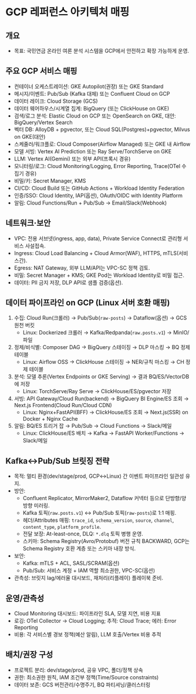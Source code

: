 # GCP 레퍼런스 아키텍처 매핑

## 개요
- 목표: 국민연금 온라인 여론 분석 시스템을 GCP에서 안전하고 확장 가능하게 운영.

## 주요 GCP 서비스 매핑
- 컨테이너 오케스트레이션: GKE Autopilot(권장) 또는 GKE Standard
- 메시지/이벤트: Pub/Sub (Kafka 대체) 또는 Confluent Cloud on GCP
- 데이터 레이크: Cloud Storage (GCS)
- 데이터 웨어하우스/시계열 집계: BigQuery (또는 ClickHouse on GKE)
- 검색/로그 분석: Elastic Cloud on GCP 또는 OpenSearch on GKE, 대안: BigQuery/Vertex Search
- 벡터 DB: AlloyDB + pgvector, 또는 Cloud SQL(Postgres)+pgvector, Milvus on GKE(대안)
- 스케줄러/워크플로: Cloud Composer(Airflow Managed) 또는 GKE 내 Airflow
- 모델 서빙: Vertex AI Prediction 또는 Ray Serve/TorchServe on GKE
- LLM: Vertex AI(Gemini) 또는 외부 API(프록시 경유)
- 모니터링/로그: Cloud Monitoring/Logging, Error Reporting, Trace(OTel 수집기 경유)
- 비밀/키: Secret Manager, KMS
- CI/CD: Cloud Build 또는 GitHub Actions + Workload Identity Federation
- 인증/SSO: Cloud Identity, IAP(옵션), OAuth/OIDC with Identity Platform
- 알림: Cloud Functions/Run + Pub/Sub → Email/Slack(Webhook)

## 네트워크·보안
- VPC: 전용 서브넷(ingress, app, data), Private Service Connect로 관리형 서비스 사설접속.
- Ingress: Cloud Load Balancing + Cloud Armor(WAF), HTTPS, mTLS(서비스간).
- Egress: NAT Gateway, 외부 LLM/API는 VPC-SC 정책 검토.
- 비밀: Secret Manager + KMS; GKE Pod는 Workload Identity로 비밀 접근.
- 데이터: PII 금지 저장, DLP API로 샘플 검증(옵션).

## 데이터 파이프라인 on GCP (Linux 서버 호환 매핑)
1) 수집: Cloud Run(크롤러) → Pub/Sub(`raw-posts`) → Dataflow(옵션) → GCS 원천 버킷
   - Linux: Dockerized 크롤러 → Kafka/Redpanda(`raw.posts.v1`) → MinIO/파일
2) 정제/비식별: Composer DAG → BigQuery 스테이징 → DLP 마스킹 → BQ 정제 테이블
   - Linux: Airflow OSS → ClickHouse 스테이징 → NER/규칙 마스킹 → CH 정제 테이블
3) 분석: 모델 추론(Vertex Endpoints or GKE Serving) → 결과 BQ/ES/VectorDB에 저장
   - Linux: TorchServe/Ray Serve → ClickHouse/ES/pgvector 저장
4) 서빙: API Gateway/Cloud Run(backend) → BigQuery BI Engine/ES 조회 → Next.js Frontend(Cloud Run/Cloud CDN)
   - Linux: Nginx+FastAPI(BFF) → ClickHouse/ES 조회 → Next.js(SSR) on Docker + Nginx Cache
5) 알림: BQ/ES 트리거 잡 → Pub/Sub → Cloud Functions → Slack/메일
   - Linux: ClickHouse/ES 배치 → Kafka → FastAPI Worker/Functions → Slack/메일

## Kafka↔Pub/Sub 브릿징 전략
- 목적: 멀티 환경(dev/stage/prod, GCP↔Linux) 간 이벤트 파이프라인 일관성 유지.
- 방안:
  - Confluent Replicator, MirrorMaker2, Dataflow 커넥터 등으로 단방향/양방향 미러링.
  - Kafka 토픽(`raw.posts.v1`) ↔ Pub/Sub 토픽(`raw-posts`)로 1:1 매핑.
  - 헤더/Attributes 매핑: `trace_id`, `schema_version`, `source`, `channel`, `content_type`, `platform_profile`.
  - 전달 보장: At-least-once, DLQ: `*.dlq` 토픽 병행 운영.
  - 스키마: Schema Registry(Avro/Protobuf) 버전 규칙 BACKWARD, GCP는 Schema Registry 호환 계층 또는 스키마 내장 방식.
- 보안:
  - Kafka: mTLS + ACL, SASL/SCRAM(옵션)
  - Pub/Sub: 서비스 계정 + IAM 역할 최소권한, VPC-SC(옵션)
- 관측성: 브릿지 lag/에러율 대시보드, 재처리(리플레이) 플레이북 준비.

## 운영/관측성
- Cloud Monitoring 대시보드: 파이프라인 SLA, 모델 지연, 비용 지표
- 로깅: OTel Collector → Cloud Logging; 추적: Cloud Trace; 에러: Error Reporting
- 비용: 각 서비스별 경보 정책(예산 알림), LLM 호출/Vertex 비용 추적

## 배치/권장 구성
- 프로젝트 분리: dev/stage/prod, 공유 VPC, 폴더/정책 상속
- 권한: 최소권한 원칙, IAM 조건부 정책(Time/Source constraints)
- 데이터 보존: GCS 버전관리/수명주기, BQ 파티셔닝/클러스터링
